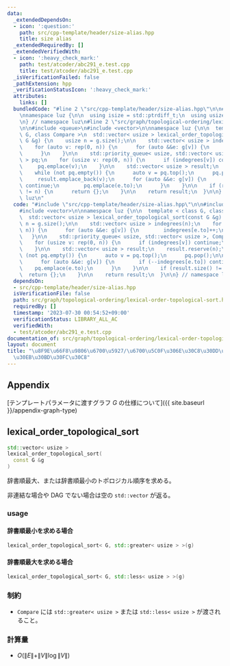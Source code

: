 ```yaml
---
data:
  _extendedDependsOn:
  - icon: ':question:'
    path: src/cpp-template/header/size-alias.hpp
    title: size alias
  _extendedRequiredBy: []
  _extendedVerifiedWith:
  - icon: ':heavy_check_mark:'
    path: test/atcoder/abc291_e.test.cpp
    title: test/atcoder/abc291_e.test.cpp
  _isVerificationFailed: false
  _pathExtension: hpp
  _verificationStatusIcon: ':heavy_check_mark:'
  attributes:
    links: []
  bundledCode: "#line 2 \"src/cpp-template/header/size-alias.hpp\"\n\n#include <cstddef>\n\
    \nnamespace luz {\n\n  using isize = std::ptrdiff_t;\n  using usize = std::size_t;\n\
    \n} // namespace luz\n#line 2 \"src/graph/topological-ordering/lexical-order-topological-sort.hpp\"\
    \n\n#include <queue>\n#include <vector>\n\nnamespace luz {\n\n  template < class\
    \ G, class Compare >\n  std::vector< usize > lexical_order_topological_sort(const\
    \ G &g) {\n    usize n = g.size();\n\n    std::vector< usize > indegrees(n);\n\
    \    for (auto v: rep(0, n)) {\n      for (auto &&e: g[v]) {\n        indegrees[e.to]++;\n\
    \      }\n    }\n\n    std::priority_queue< usize, std::vector< usize >, Compare\
    \ > pq;\n    for (usize v: rep(0, n)) {\n      if (indegrees[v]) continue;\n \
    \     pq.emplace(v);\n    }\n\n    std::vector< usize > result;\n    result.reserve(n);\n\
    \    while (not pq.empty()) {\n      auto v = pq.top();\n      pq.pop();\n\n \
    \     result.emplace_back(v);\n      for (auto &&e: g[v]) {\n        if (--indegrees[e.to])\
    \ continue;\n        pq.emplace(e.to);\n      }\n    }\n\n    if (result.size()\
    \ != n) {\n      return {};\n    }\n\n    return result;\n  }\n\n} // namespace\
    \ luz\n"
  code: "#include \"src/cpp-template/header/size-alias.hpp\"\n\n#include <queue>\n\
    #include <vector>\n\nnamespace luz {\n\n  template < class G, class Compare >\n\
    \  std::vector< usize > lexical_order_topological_sort(const G &g) {\n    usize\
    \ n = g.size();\n\n    std::vector< usize > indegrees(n);\n    for (auto v: rep(0,\
    \ n)) {\n      for (auto &&e: g[v]) {\n        indegrees[e.to]++;\n      }\n \
    \   }\n\n    std::priority_queue< usize, std::vector< usize >, Compare > pq;\n\
    \    for (usize v: rep(0, n)) {\n      if (indegrees[v]) continue;\n      pq.emplace(v);\n\
    \    }\n\n    std::vector< usize > result;\n    result.reserve(n);\n    while\
    \ (not pq.empty()) {\n      auto v = pq.top();\n      pq.pop();\n\n      result.emplace_back(v);\n\
    \      for (auto &&e: g[v]) {\n        if (--indegrees[e.to]) continue;\n    \
    \    pq.emplace(e.to);\n      }\n    }\n\n    if (result.size() != n) {\n    \
    \  return {};\n    }\n\n    return result;\n  }\n\n} // namespace luz\n"
  dependsOn:
  - src/cpp-template/header/size-alias.hpp
  isVerificationFile: false
  path: src/graph/topological-ordering/lexical-order-topological-sort.hpp
  requiredBy: []
  timestamp: '2023-07-30 00:54:52+09:00'
  verificationStatus: LIBRARY_ALL_AC
  verifiedWith:
  - test/atcoder/abc291_e.test.cpp
documentation_of: src/graph/topological-ordering/lexical-order-topological-sort.hpp
layout: document
title: "\u8F9E\u66F8\u9806\u6700\u5927/\u6700\u5C0F\u306E\u30C8\u30DD\u30ED\u30B8\u30AB\
  \u30EB\u30BD\u30FC\u30C8"
---
```


## Appendix
[テンプレートパラメータに渡すグラフ $G$ の仕様について]({{ site.baseurl }}/appendix-graph-type)

## lexical_order_topological_sort
```cpp
std::vector< usize >
lexical_order_topological_sort(
  const G &g
)
```

辞書順最大、または辞書順最小のトポロジカル順序を求める。

非連結な場合や DAG でない場合は空の `std::vector` が返る。

### usage
#### 辞書順最小を求める場合
```cpp
lexical_order_topological_sort< G, std::greater< usize > >(g)
```

#### 辞書順最大を求める場合
```cpp
lexical_order_topological_sort< G, std::less< usize > >(g)
```

### 制約
- `Compare` には `std::greater< usize >` または `std::less< usize >` が渡されること。

### 計算量
- $O(\|E\| + \|V\| \log \|V\|)$
